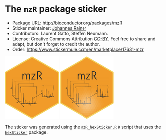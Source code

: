 # The `mzR` package sticker

* Package URL: http://bioconductor.org/packages/mzR
* Sticker maintainer: [Johannes Rainer](https://github.com/jotsetung/)
* Contributors: Laurent Gatto, Steffen Neumann.
* License: Creative Commons Attribution
  [CC-BY](https://creativecommons.org/licenses/by/2.0/). Feel free to
  share and adapt, but don't forget to credit the author.
* Order: https://www.stickermule.com/en/marketplace/17631-mzr

<p align = "left">
<img src="./mzR.png" height="200">
<img src="./mzR_hl.png" height="200">
</p>

The sticker was generated using the [`mzR_hexSticker.R`](./mzR_hexSticker.R) `R`
script that uses the [`hexSticker`](https://github.com/GuangchuangYu/hexSticker)
package.
